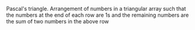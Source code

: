 Pascal's triangle. Arrangement of numbers in a triangular array such that the numbers at the end of each row are 1s and the remaining numbers are the sum of two numbers in the above row
